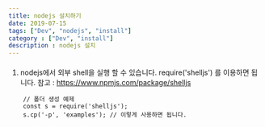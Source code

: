 ```yaml
---
title: nodejs 설치하기 
date: 2019-07-15
tags: ["Dev", "nodejs", "install"]
category : ["Dev", "install"]
description : nodejs 설치
---
```



####
1. nodejs에서 외부 shell을 실행 할 수 있습니다. 
   require('shelljs')  를 이용하면 됩니다.
   참고 : https://www.npmjs.com/package/shelljs

```node
    // 폴더 생성 예제
    const s = require('shelljs');
    s.cp('-p', 'examples'); // 이렇게 사용하면 됩니다.

```
